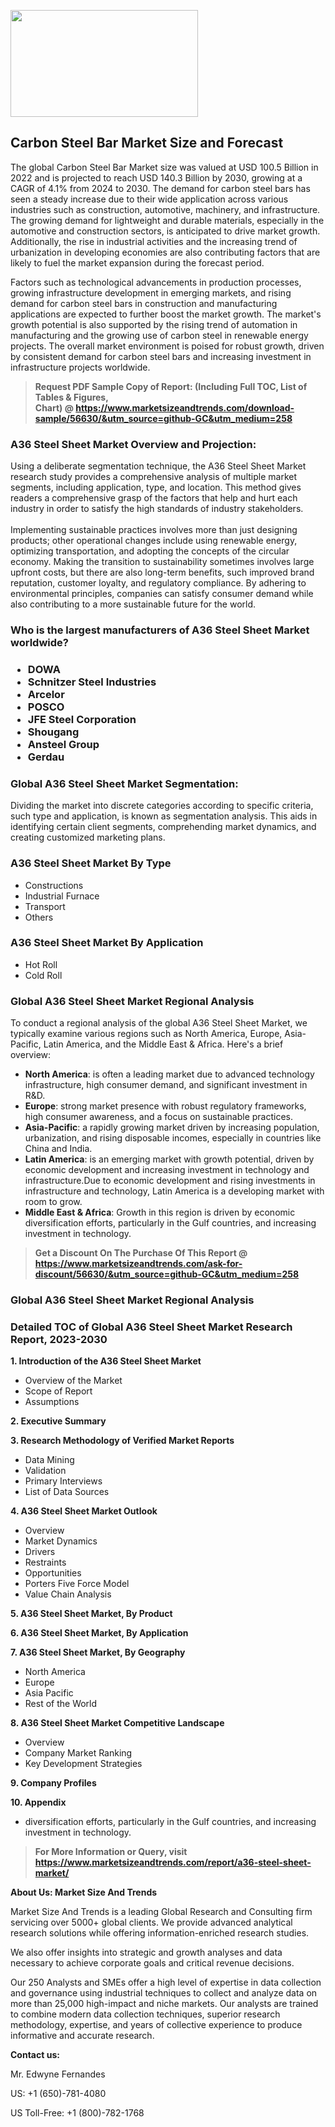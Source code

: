 <p><img class="alignnone size-medium wp-image-20088" src="https://ffe5etoiles.com/wp-content/uploads/2024/12/MST1-300x171.png" alt="" width="300" height="171" /></p><h2>Carbon Steel Bar Market Size and Forecast</h2><p>The global Carbon Steel Bar Market size was valued at USD 100.5 Billion in 2022 and is projected to reach USD 140.3 Billion by 2030, growing at a CAGR of 4.1% from 2024 to 2030. The demand for carbon steel bars has seen a steady increase due to their wide application across various industries such as construction, automotive, machinery, and infrastructure. The growing demand for lightweight and durable materials, especially in the automotive and construction sectors, is anticipated to drive market growth. Additionally, the rise in industrial activities and the increasing trend of urbanization in developing economies are also contributing factors that are likely to fuel the market expansion during the forecast period.</p><p>Factors such as technological advancements in production processes, growing infrastructure development in emerging markets, and rising demand for carbon steel bars in construction and manufacturing applications are expected to further boost the market growth. The market's growth potential is also supported by the rising trend of automation in manufacturing and the growing use of carbon steel in renewable energy projects. The overall market environment is poised for robust growth, driven by consistent demand for carbon steel bars and increasing investment in infrastructure projects worldwide.</p></p><blockquote id="" class=""><strong>Request PDF Sample Copy of Report: (Including Full TOC, List of Tables &amp; Figures, Chart)&nbsp;@&nbsp;<strong><a href="https://www.marketsizeandtrends.com/download-sample/56630/&utm_source=github-GC&utm_medium=258" target="_blank">https://www.marketsizeandtrends.com/download-sample/56630/&utm_source=github-GC&utm_medium=258</a></strong></strong></blockquote><h3 id="" class="">A36 Steel Sheet Market&nbsp;Overview and Projection:</h3><p id="" class="">Using a deliberate segmentation technique, the A36 Steel Sheet Market research study provides a comprehensive analysis of multiple market segments, including application, type, and location. This method gives readers a comprehensive grasp of the factors that help and hurt each industry in order to satisfy the high standards of industry stakeholders. <br /> <br />Implementing sustainable practices involves more than just designing products; other operational changes include using renewable energy, optimizing transportation, and adopting the concepts of the circular economy. Making the transition to sustainability sometimes involves large upfront costs, but there are also long-term benefits, such improved brand reputation, customer loyalty, and regulatory compliance. By adhering to environmental principles, companies can satisfy consumer demand while also contributing to a more sustainable future for the world.</p><h3 id="" class="">Who is the largest manufacturers of&nbsp;A36 Steel Sheet Market worldwide?</h3><h3 class=""><p><ul><li>DOWA </li><li> Schnitzer Steel Industries </li><li> Arcelor </li><li> POSCO </li><li> JFE Steel Corporation </li><li> Shougang </li><li> Ansteel Group </li><li> Gerdau</li></ul></p></h3><h3 id="" class="">Global&nbsp;A36 Steel Sheet Market Segmentation:</h3><p id="" class="">Dividing the market into discrete categories according to specific criteria, such type and application, is known as segmentation analysis. This aids in identifying certain client segments, comprehending market dynamics, and creating customized marketing plans.</p><h3 id="" class="">A36 Steel Sheet Market&nbsp;By Type</h3><p><p><ul><li>Constructions </li><li> Industrial Furnace </li><li> Transport </li><li> Others</p></li></ul></p></p><h3 id="" class="">A36 Steel Sheet Market&nbsp;By Application</h3><p class=""><p><ul><li>Hot Roll </li><li> Cold Roll</li></ul></p></p><h3 id="" class="">Global A36 Steel Sheet Market Regional Analysis</h3><p id="" class="">To conduct a regional analysis of the global A36 Steel Sheet Market, we typically examine various regions such as North America, Europe, Asia-Pacific, Latin America, and the Middle East &amp; Africa. Here's a brief overview:</p><ul><li><strong>North America</strong>: is often a leading market due to advanced technology infrastructure, high consumer demand, and significant investment in R&amp;D.</li><li><strong>Europe</strong>: strong market presence with robust regulatory frameworks, high consumer awareness, and a focus on sustainable practices.</li><li><strong>Asia-Pacific</strong>: a rapidly growing market driven by increasing population, urbanization, and rising disposable incomes, especially in countries like China and India.</li><li><strong>Latin America</strong>: is an emerging market with growth potential, driven by economic development and increasing investment in technology and infrastructure.Due to economic development and rising investments in infrastructure and technology, Latin America is a developing market with room to grow.</li><li><strong>Middle East &amp; Africa</strong>: Growth in this region is driven by economic diversification efforts, particularly in the Gulf countries, and increasing investment in technology.</li></ul><blockquote id="" class=""><strong>Get a Discount On The Purchase Of This Report @ <strong><a href="https://www.marketsizeandtrends.com/ask-for-discount/56630/&utm_source=github-GC&utm_medium=258" target="_blank">https://www.marketsizeandtrends.com/ask-for-discount/56630/&utm_source=github-GC&utm_medium=258</a></strong></strong></blockquote><h3 id="" class="">Global A36 Steel Sheet Market Regional Analysis</h3><h3 id="" class="">Detailed TOC of Global A36 Steel Sheet Market Research Report, 2023-2030</h3><p id="" class=""><strong>1. Introduction of the A36 Steel Sheet Market</strong></p><ul><li>Overview of the Market</li><li>Scope of Report</li><li>Assumptions</li></ul><p id="" class=""><strong>2. Executive Summary</strong></p><p id="" class=""><strong>3. Research Methodology of Verified Market Reports</strong></p><ul><li>Data Mining</li><li>Validation</li><li>Primary Interviews</li><li>List of Data Sources</li></ul><p id="" class=""><strong>4. A36 Steel Sheet Market Outlook</strong></p><ul><li>Overview</li><li>Market Dynamics</li><li>Drivers</li><li>Restraints</li><li>Opportunities</li><li>Porters Five Force Model</li><li>Value Chain Analysis</li></ul><p id="" class=""><strong>5. A36 Steel Sheet Market, By Product</strong></p><p id="" class=""><strong>6. A36 Steel Sheet Market, By Application</strong></p><p id="" class=""><strong>7. A36 Steel Sheet Market, By Geography</strong></p><ul><li>North America</li><li>Europe</li><li>Asia Pacific</li><li>Rest of the World</li></ul><p id="" class=""><strong>8. A36 Steel Sheet Market Competitive Landscape</strong></p><ul><li>Overview</li><li>Company Market Ranking</li><li>Key Development Strategies</li></ul><p id="" class=""><strong>9. Company Profiles</strong></p><p id="" class=""><strong>10. Appendix</strong></p><ul><li>diversification efforts, particularly in the Gulf countries, and increasing investment in technology.</li></ul><blockquote id="" class=""><strong>For More Information or Query, visit <strong><strong><a href="https://www.marketsizeandtrends.com/report/a36-steel-sheet-market/" target="_blank">https://www.marketsizeandtrends.com/report/a36-steel-sheet-market/</a></strong></strong></strong></blockquote><p id="" class=""><strong>About Us: Market Size And Trends</strong></p><p id="" class="">Market Size And Trends is a leading Global Research and Consulting firm servicing over 5000+ global clients. We provide advanced analytical research solutions while offering information-enriched research studies.</p><p id="" class="">We also offer insights into strategic and growth analyses and data necessary to achieve corporate goals and critical revenue decisions.</p><p id="" class="">Our 250 Analysts and SMEs offer a high level of expertise in data collection and governance using industrial techniques to collect and analyze data on more than 25,000 high-impact and niche markets. Our analysts are trained to combine modern data collection techniques, superior research methodology, expertise, and years of collective experience to produce informative and accurate research.</p><p id="" class=""><strong>Contact us:</strong></p><p id="" class="">Mr. Edwyne Fernandes</p><p id="" class="">US: +1 (650)-781-4080</p><p id="" class="">US Toll-Free: +1 (800)-782-1768</p>
